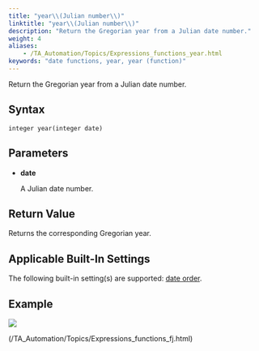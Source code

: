 ```yaml
--- 
title: "year\\(Julian number\\)"
linktitle: "year\\(Julian number\\)"
description: "Return the Gregorian year from a Julian date number."
weight: 4
aliases: 
    - /TA_Automation/Topics/Expressions_functions_year.html
keywords: "date functions, year, year (function)"
---
```


Return the Gregorian year from a Julian date number.

## Syntax

`integer year(integer date)`

## Parameters

-   **date**

    A Julian date number.


## Return Value

Returns the corresponding Gregorian year.

## Applicable Built-In Settings

The following built-in setting\(s\) are supported: [date order](/TA_Automation/Topics/bis_date_order.html).

## Example

![](/images/TA_Automation/Images/automationguide_datefunction4.PNG)


(/TA_Automation/Topics/Expressions_functions_fj.html)


